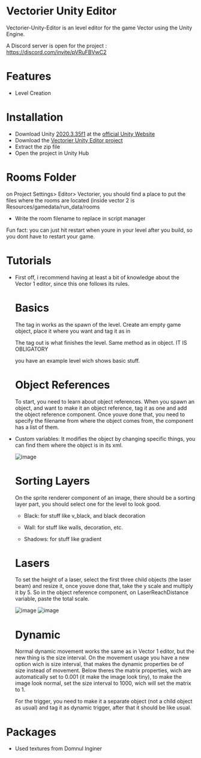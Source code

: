 # Vectorier Unity Editor
Vectorier-Unity-Editor is an level editor for the game Vector using the Unity Engine.

A Discord server is open for the project : https://discord.com/invite/pVRuFBVwC2

# Features
* Level Creation

# Installation
 * Download Unity [2020.3.35f1](https://download.unity3d.com/download_unity/18e4db7a9996/Windows64EditorInstaller/UnitySetup64-2020.3.35f1.exe) at the [official Unity Website](https://unity3d.com/get-unity/download/archive)
 * Download the [Vectorier Unity Editor project](https://github.com/FlipThoseTitle/Vectorier-Unity-Editor/archive/refs/heads/main.zip)
 * Extract the zip file
 * Open the project in Unity Hub

# Rooms Folder
on Project Settings> Editor> Vectorier, you should find a place to put the files where the rooms are located (inside vector 2 is Resources/gamedata/run_data/rooms

* Write the room filename to replace in script manager

Fun fact: you can just hit restart when youre in your level after you build, so you dont have to restart your game.
 
# Tutorials

* First off, i recommend having at least a bit of knowledge about the Vector 1 editor, since this one follows its rules.

  # Basics
  The tag in works as the spawn of the level. Create am empty game object, place it where you want and tag it as in
  
  The tag out is what finishes the level. Same method as in object. IT IS OBLIGATORY

  you have an example level wich shows basic stuff.

  # Object References
  To start, you need to learn about object references.
  When you spawn an object, and want to make it an object reference, tag it as one and add the object reference component. Once youve done that, you need to specify the filename from where the object comes from, the component has a list of them.

 * Custom variables:
   It modifies the object by changing specific things, you can find them where the object is in its xml.

   ![image](https://github.com/user-attachments/assets/734930ae-eddf-47ab-9a68-be70b7225ba2)

   # Sorting Layers
   On the sprite renderer component of an image, there should be a sorting layer part, you should select one for the level to look good.

   * Black: for stuff like v_black, and black decoration
  
   * Wall: for stuff like walls, decoration, etc.
  
   * Shadows: for stuff like gradient

   # Lasers
   To set the height of a laser, select the first three child objects (the laser beam) and resize it, once youve done that, take the y scale and multiply it by 5.
   So in the object reference component, on LaserReachDistance variable, paste the total scale.

   ![image](https://github.com/user-attachments/assets/a094d6bb-9127-404c-9858-669c97e971ce)     ![image](https://github.com/user-attachments/assets/4b4a0002-0941-44e7-8928-83da1b6e7e93)

   # Dynamic
   Normal dynamic movement works the same as in Vector 1 editor, but the new thing is the size interval.
   On the movement usage you have a new option wich is size interval, that makes the dynamic properties be of size instead of movement.
   Below theres the matrix properties, wich are automatically set to 0.001 (it make the image look tiny), to make the image look normal, set the size interval to 1000, wich will set the matrix to 1.

   For the trigger, you need to make it a separate object (not a child object as usual) and tag it as dynamic trigger, after that it should be like usual.

# Packages
* Used textures from Domnul Inginer
